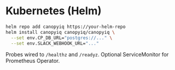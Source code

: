 # Kubernetes (Helm)

```bash
helm repo add canopyiq https://your-helm-repo
helm install canopyiq canopyiq/canopyiq \
  --set env.CP_DB_URL="postgres://..." \
  --set env.SLACK_WEBHOOK_URL="..."
```

Probes wired to `/healthz` and `/readyz`.
Optional ServiceMonitor for Prometheus Operator.